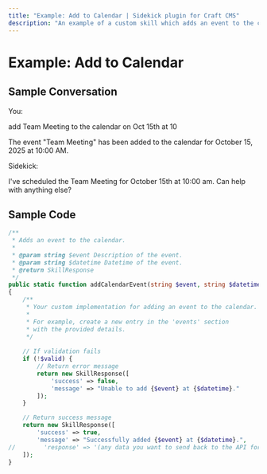 ```yaml
---
title: "Example: Add to Calendar | Sidekick plugin for Craft CMS"
description: "An example of a custom skill which adds an event to the calendar."
---
```


# Example: Add to Calendar

## Sample Conversation

<div class="chat-window">
    <div class="chat-message user-message">
        <div class="sender-column">You:</div>
        <div class="content-column"><p>add Team Meeting to the calendar on Oct 15th at 10</p></div>
    </div>
    <div class="chat-message tool-message">
        <div class="sender-column"></div>
        <div class="content-column"><p>The event "Team Meeting" has been added to the calendar for October 15, 2025 at 10:00 AM.</p></div>
    </div>
    <div class="chat-message assistant-message">
        <div class="sender-column">Sidekick:</div>
        <div class="content-column"><p>I've scheduled the Team Meeting for October 15th at 10:00 am. Can help with anything else?</p></div>
    </div>
</div>

## Sample Code

```php
/**
 * Adds an event to the calendar.
 *
 * @param string $event Description of the event.
 * @param string $datetime Datetime of the event.
 * @return SkillResponse
 */
public static function addCalendarEvent(string $event, string $datetime): SkillResponse
{
    /**
     * Your custom implementation for adding an event to the calendar.
     * 
     * For example, create a new entry in the 'events' section
     * with the provided details.
     */
       
    // If validation fails
    if (!$valid) {
        // Return error message
        return new SkillResponse([
            'success' => false,
            'message' => "Unable to add {$event} at {$datetime}."
        ]);
    }

    // Return success message
    return new SkillResponse([
        'success' => true,
        'message' => "Successfully added {$event} at {$datetime}.",
//        'response' => '(any data you want to send back to the API for further processing)'
    ]);
}
```
